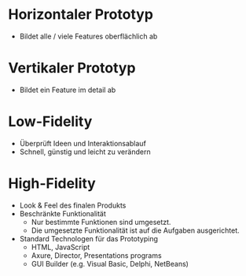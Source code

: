 # Horizontaler Prototyp

- Bildet alle / viele Features oberflächlich ab

# Vertikaler Prototyp

- Bildet ein Feature im detail ab

# Low-Fidelity

- Überprüft Ideen und Interaktionsablauf
- Schnell, günstig und leicht zu verändern

# High-Fidelity

- Look & Feel des finalen Produkts
- Beschränkte Funktionalität
  - Nur bestimmte Funktionen sind umgesetzt.
  - Die umgesetzte Funktionalität ist auf die Aufgaben ausgerichtet.
- Standard Technologen für das Prototyping
  - HTML, JavaScript
  - Axure, Director, Presentations programs
  - GUI Builder (e.g. Visual Basic, Delphi, NetBeans)
